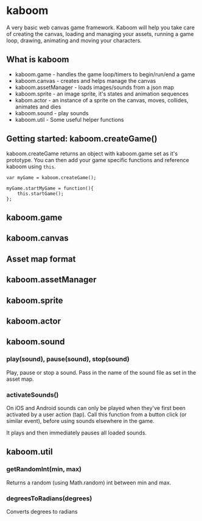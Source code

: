 # kaboom
A very basic web canvas game framework. Kaboom will help you take care of creating the canvas, loading and managing your assets, 
running a game loop, drawing, animating and moving your characters. 

## What is kaboom

- kaboom.game - handles the game loop/timers to begin/run/end a game
- kaboom.canvas - creates and helps manage the canvas
- kaboom.assetManager - loads images/sounds from a json map
- kaboom.sprite - an image sprite, it's states and animation sequences
- kabom.actor - an instance of a sprite on the canvas, moves, collides, animates and dies
- kaboom.sound - play sounds
- kaboom.util - Some useful helper functions

## Getting started: kaboom.createGame()

kaboom.createGame returns an object with kaboom.game set as it's prototype. 
You can then add your game specific functions and reference kaboom using `this`.

```
var myGame = kaboom.createGame();

myGame.startMyGame = function(){
    this.startGame();
};

```
## kaboom.game

## kaboom.canvas

## Asset map format

## kaboom.assetManager

## kaboom.sprite

## kaboom.actor

## kaboom.sound

### play(sound), pause(sound), stop(sound)

Play, pause or stop a sound. Pass in the name of the sound file as set in the asset map.

### activateSounds()

On iOS and Android sounds can only be played when they've first been activated by a user action (tap).
Call this function from a button click (or similar event), before using sounds elsewhere in the game.

It plays and then immediately pauses all loaded sounds. 


## kaboom.util

### getRandomInt(min, max)

Returns a random (using Math.random) int between min and max.

### degreesToRadians(degrees)

Converts degrees to radians